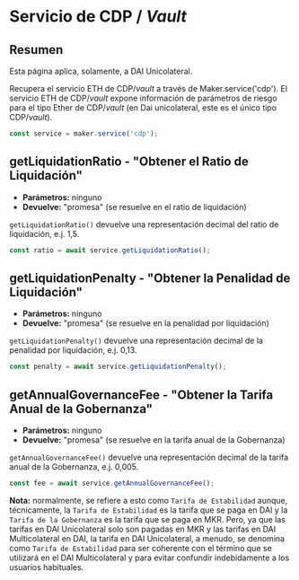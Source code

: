 # Servicio de CDP / *Vault* 

## Resumen

Esta página aplica, solamente, a DAI Unicolateral.

Recupera el servicio ETH de CDP/_vault_ a través de Maker.service\('cdp'\). El servicio ETH de CDP/_vault_ expone información de parámetros de riesgo para el tipo Ether de CDP/_vault_ \(en Dai unicolateral, este es el único tipo CDP/_vault_\).

```javascript
const service = maker.service('cdp');
```

## getLiquidationRatio - "Obtener el Ratio de Liquidación"

* **Parámetros:** ninguno
* **Devuelve:** "promesa" \(se resuelve en el ratio de liquidación\)

`getLiquidationRatio()` devuelve una representación decimal del ratio de liquidación, e.j. 1,5.

```javascript
const ratio = await service.getLiquidationRatio();
```

## getLiquidationPenalty - "Obtener la Penalidad de Liquidación"

* **Parámetros:** ninguno
* **Devuelve:** "promesa" \(se resuelve en la penalidad por liquidación\)

`getLiquidationPenalty()` devuelve una representación decimal de la penalidad por liquidación, e.j. 0,13.

```javascript
const penalty = await service.getLiquidationPenalty();
```

## getAnnualGovernanceFee - "Obtener la Tarifa Anual de la Gobernanza"

* **Parámetros:** ninguno
* **Devuelve:** "promesa" \(se resuelve en la tarifa anual de la Gobernanza\)

`getAnnualGovernanceFee()` devuelve una representación decimal de la tarifa anual de la Gobernanza, e.j. 0,005.

```javascript
const fee = await service.getAnnualGovernanceFee();
```

**Nota:** normalmente, se refiere a esto como `Tarifa de Estabilidad` aunque, técnicamente, la `Tarifa de Estabilidad` es la tarifa que se paga en DAI y la `Tarifa de la Gobernanza` es la tarifa que se paga en MKR. Pero, ya que las tarifas en DAI Unicolateral solo son pagadas en MKR y las tarifas en DAI Multicolateral en DAI, la tarifa en DAI Unicolateral, a menudo, se denomina como `Tarifa de Estabilidad` para ser coherente con el término que se utilizará en el DAI Multicolateral y para evitar confundir indebidamente a los usuarios habituales.